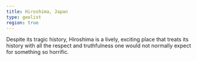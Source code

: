```yaml
---
title: Hiroshima, Japan
type: geolist
region: true
---
```

Despite its tragic history, Hiroshima is a lively, exciting place that treats its history with all the respect and truthfulness one would not normally expect for something so horrific.